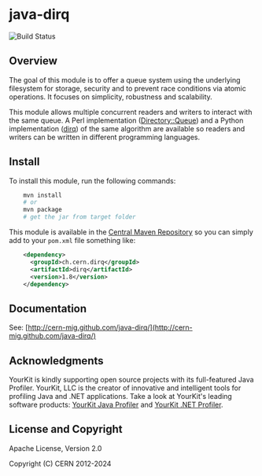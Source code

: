 java-dirq
=========

![Build Status](https://github.com/cern-mig/java-dirq/actions/workflows/test.yml/badge.svg)


Overview
--------

The goal of this module is to offer a queue system using the underlying
filesystem for storage, security and to prevent race conditions via atomic
operations. It focuses on simplicity, robustness and scalability.

This module allows multiple concurrent readers and writers to interact with
the same queue. A Perl implementation
([Directory::Queue](http://search.cpan.org/dist/Directory-Queue/))
and a Python implementation
([dirq](https://github.com/cern-mig/python-dirq))
of the same algorithm are available so readers and writers can be
written in different programming languages.


Install
-------

To install this module, run the following commands:
```bash
    mvn install
    # or
    mvn package
    # get the jar from target folder
```

This module is available in the
[Central Maven Repository](http://search.maven.org/#search%7Cga%7C1%7Ca%3A%22dirq%22)
so you can simply add to your `pom.xml` file something like:
```xml
    <dependency>
      <groupId>ch.cern.dirq</groupId>
      <artifactId>dirq</artifactId>
      <version>1.8</version>
    </dependency>
```

Documentation
-------------

See:
[http://cern-mig.github.com/java-dirq/](http://cern-mig.github.com/java-dirq/)


Acknowledgments
---------------

YourKit is kindly supporting open source projects with its full-featured Java Profiler.
YourKit, LLC is the creator of innovative and intelligent tools for profiling
Java and .NET applications. Take a look at YourKit's leading software products:
[YourKit Java Profiler](http://www.yourkit.com/java/profiler/index.jsp) and
[YourKit .NET Profiler](http://www.yourkit.com/.net/profiler/index.jsp).


License and Copyright
---------------------

Apache License, Version 2.0

Copyright (C) CERN 2012-2024
